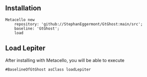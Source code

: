 
## Installation

```st
Metacello new
	repository: 'github://StephanEggermont/GtGhost:main/src';
	baseline: 'GtGhost';
	load
```

## Load Lepiter

After installing with Metacello, you will be able to execute

```
#BaselineOfGtGhost asClass loadLepiter
```
